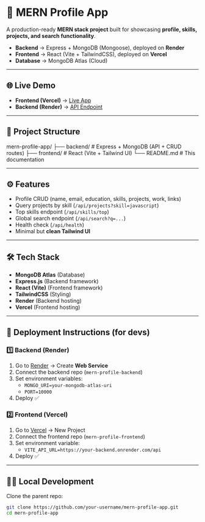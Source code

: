 # 🚀 MERN Profile App

A production-ready **MERN stack project** built for showcasing **profile, skills, projects, and search functionality**.

- **Backend** → Express + MongoDB (Mongoose), deployed on **Render**
- **Frontend** → React (Vite + TailwindCSS), deployed on **Vercel**
- **Database** → MongoDB Atlas (Cloud)

---

## 🌐 Live Demo
- **Frontend (Vercel)** → [Live App](https://your-frontend.vercel.app)  
- **Backend (Render)** → [API Endpoint](https://your-backend.onrender.com/api/profile)  

---

## 📂 Project Structure
mern-profile-app/
├── backend/ # Express + MongoDB (API + CRUD routes)
├── frontend/ # React (Vite + Tailwind UI)
└── README.md # This documentation


---

## ⚙️ Features
- Profile CRUD (name, email, education, skills, projects, work, links)
- Query projects by skill (`/api/projects?skill=javascript`)
- Top skills endpoint (`/api/skills/top`)
- Global search endpoint (`/api/search?q=...`)
- Health check (`/api/health`)
- Minimal but **clean Tailwind UI**

---

## 🛠️ Tech Stack
- **MongoDB Atlas** (Database)
- **Express.js** (Backend framework)
- **React (Vite)** (Frontend framework)
- **TailwindCSS** (Styling)
- **Render** (Backend hosting)
- **Vercel** (Frontend hosting)

---

## 🚀 Deployment Instructions (for devs)

### 1️⃣ Backend (Render)
1. Go to [Render](https://render.com) → Create **Web Service**
2. Connect the backend repo (`mern-profile-backend`)
3. Set environment variables:
   - `MONGO_URI=your-mongodb-atlas-uri`
   - `PORT=10000`
4. Deploy ✅

### 2️⃣ Frontend (Vercel)
1. Go to [Vercel](https://vercel.com) → New Project
2. Connect the frontend repo (`mern-profile-frontend`)
3. Set environment variable:
   - `VITE_API_URL=https://your-backend.onrender.com/api`
4. Deploy ✅

---

## 👨‍💻 Local Development

Clone the parent repo:
```bash
git clone https://github.com/your-username/mern-profile-app.git
cd mern-profile-app

